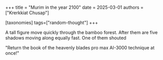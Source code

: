 +++
title = "Murim in the year 2100"
date = 2025-03-01
authors = ["Krerkkiat Chusap"]

[taxonomies]
tags=["random-thought"]
+++

A tall figure move quickly through the bamboo forest. After them are five shadows moving along
equally fast. One of them shouted

"Return the book of the heavenly blades pro max AI-3000 technique at once!"
